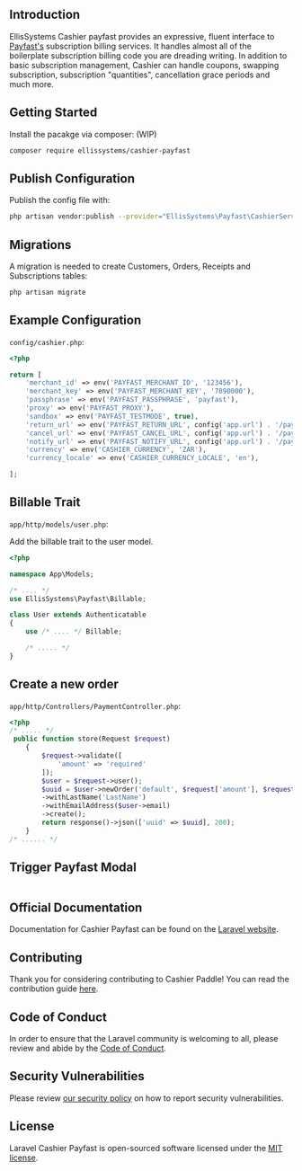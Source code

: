 ## Introduction

EllisSystems Cashier payfast provides an expressive, fluent interface to [Payfast's](https://payfast.co.za) subscription billing services. It handles almost all of the boilerplate subscription billing code you are dreading writing. In addition to basic subscription management, Cashier can handle coupons, swapping subscription, subscription "quantities", cancellation grace periods and much more.

## Getting Started

Install the pacakge via composer: (WIP)

```bash
composer require ellissystems/cashier-payfast
```

## Publish Configuration

Publish the config file with:

```bash
php artisan vendor:publish --provider="EllisSystems\Payfast\CashierServiceProvider" --tag="cashier-config"
```

## Migrations

A migration is needed to create Customers, Orders, Receipts and Subscriptions tables:

```bash
php artisan migrate
```

## Example Configuration

`config/cashier.php`:

```php
<?php

return [
    'merchant_id' => env('PAYFAST_MERCHANT_ID', '123456'),
    'merchant_key' => env('PAYFAST_MERCHANT_KEY', '7890000'),
    'passphrase' => env('PAYFAST_PASSPHRASE', 'payfast'),
    'proxy' => env('PAYFAST_PROXY'),
    'sandbox' => env('PAYFAST_TESTMODE', true),
    'return_url' => env('PAYFAST_RETURN_URL', config('app.url') . '/payfast/success'),
    'cancel_url' => env('PAYFAST_CANCEL_URL', config('app.url') . '/payfast/cancel'),
    'notify_url' => env('PAYFAST_NOTIFY_URL', config('app.url') . '/payfast/webhook'),
    'currency' => env('CASHIER_CURRENCY', 'ZAR'),
    'currency_locale' => env('CASHIER_CURRENCY_LOCALE', 'en'),

];
```

## Billable Trait

`app/http/models/user.php`:

Add the billable trait to the user model.

```php
<?php

namespace App\Models;

/* .... */
use EllisSystems\Payfast\Billable;

class User extends Authenticatable
{
    use /* .... */ Billable;

    /* ..... */
}
```

## Create a new order

`app/http/Controllers/PaymentController.php`:

```php
<?php
/* ..... */
 public function store(Request $request)
    {
        $request->validate([
            'amount' => 'required'
        ]);
        $user = $request->user();
        $uuid = $user->newOrder('default', $request['amount'], $request->ip())->withFirstName('FirstName')
        ->withLastName('LastName')
        ->withEmailAddress($user->email)
        ->create();
        return response()->json(['uuid' => $uuid], 200);
    }
/* ...... */
```

## Trigger Payfast Modal

```javascript

```


## Official Documentation

Documentation for Cashier Payfast can be found on the [Laravel website](https://laravel.com/docs/cashier-paddle).

## Contributing

Thank you for considering contributing to Cashier Paddle! You can read the contribution guide [here](.github/CONTRIBUTING.md).

## Code of Conduct

In order to ensure that the Laravel community is welcoming to all, please review and abide by the [Code of Conduct](https://laravel.com/docs/contributions#code-of-conduct).

## Security Vulnerabilities

Please review [our security policy](https://github.com/fantagraape/cashier-payfast/security/policy) on how to report security vulnerabilities.

## License

Laravel Cashier Payfast is open-sourced software licensed under the [MIT license](LICENSE.md).
